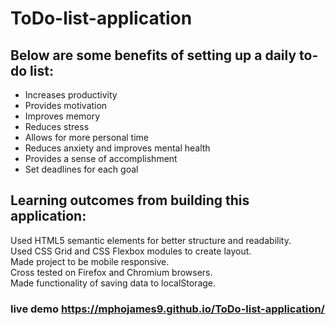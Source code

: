 # ToDo-list-application

## Below are some benefits of setting up a daily to-do list:

* Increases productivity
* Provides motivation
* Improves memory
* Reduces stress
* Allows for more personal time
* Reduces anxiety and improves mental health
* Provides a sense of accomplishment
* Set deadlines for each goal

## Learning outcomes from building this application:
Used HTML5 semantic elements for better structure and readability.</br>
Used CSS Grid and CSS Flexbox modules to create layout.</br>
Made project to be mobile responsive.</br>
Cross tested on Firefox and Chromium browsers.</br>
Made functionality of saving data to localStorage.</br>

### live demo https://mphojames9.github.io/ToDo-list-application/
